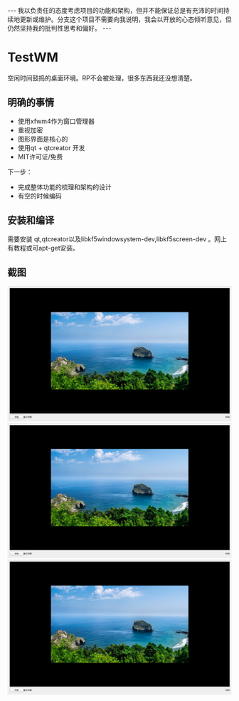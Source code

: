 *-*-*-*
我以负责任的态度考虑项目的功能和架构，但并不能保证总是有充沛的时间持续地更新或维护。分支这个项目不需要向我说明，我会以开放的心态倾听意见，但仍然坚持我的批判性思考和偏好。
*-*-*-*

TestWM
=======

空闲时间鼓捣的桌面环境。RP不会被处理，很多东西我还没想清楚。

明确的事情
---------

* 使用xfwm4作为窗口管理器
* 重视加密
* 图形界面是核心的
* 使用qt + qtcreator 开发
* MIT许可证/免费

下一步：

* 完成整体功能的梳理和架构的设计
* 有空的时候编码

安装和编译
--------

需要安装 qt,qtcreator以及libkf5windowsystem-dev,libkf5screen-dev 。网上有教程或可apt-get安装。

截图
----

![](article/A.png)
![](article/A.png)
![](article/A.png)
